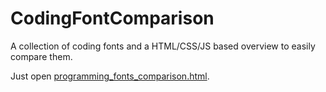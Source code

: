 # CodingFontComparison

A collection of coding fonts and a HTML/CSS/JS based overview to easily compare them.

Just open [programming_fonts_comparison.html](programming_fonts_comparison.html).

